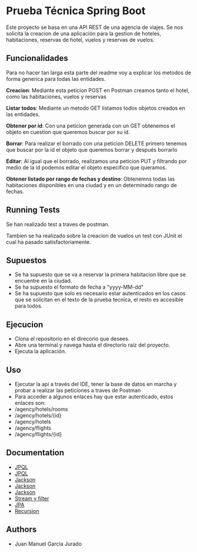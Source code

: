 
# Prueba Técnica Spring Boot
Este proyecto se basa en una API REST de una agencia de viajes.
Se nos solicita la creacion de una aplicación para la gestion de hoteles, habitaciones, reservas de hotel, vuelos y reservas de vuelos.



## Funcionalidades

Para no hacer tan larga esta parte del readme voy a explicar los metodos de forma generica para todas las entidades.

**Creacion**: Mediante esta peticion POST en Postman creamos tanto el hotel, como las habitaciones, vuelos y reservas

**Listar todos**: Mediante un metodo GET listamos todos objetos creados en las entidades.

**Obtener por id**: Con una peticion generada con un GET obtenemos el objeto en cuestion que queremos buscar por su id.

**Borrar**: Para realizar el borrado con una peticion DELETE primero tenemos que buscar por la id el objeto que queremos borrar y después borrarlo

**Editar**: Al igual que el borrado, realizamos una peticion PUT y filtrando por medio de la id podemos editar el objeto especifico que queramos.

**Obtener listado por rango de fechas y destino**: Obtenemns todas las habitaciones disponibles en una ciudad y en un determinado rango de fechas.




## Running Tests

Se han realizado test a traves de postman.

Tambien se ha realizado sobre la creacion de vuelos un test con JUnit el cual ha pasado satisfactoriamente.


## Supuestos
- Se ha supuesto que se va a reservar la primera habitacion libre que se encuentre en la ciudad.
- Se ha supuesto el formato de fecha a "yyyy-MM-dd"
- Se ha supuesto que solo es necesario estar autenticados en los casos que se solicitan en el texto de la prueba tecnica, el resto es accesible para todos.






## Ejecucion

- Clona el repositorio en el direcorio que desees.
- Abre una terminal y navega hasta el directorio raíz del proyecto.
- Ejecuta la aplicación.
## Uso

- Ejecutar la api a través del IDE, tener la base de datos en marcha y probar a realizar las peticiones a traves de Postman
- Para acceder a algunos enlaces hay que estar autenticado, estos enlaces son:
- /agency/hotels/rooms
- /agency/hotels/{id}
- /agency/hotels
- /agency/flights
- /agency/flights/{id}
## Documentation

- [JPQL](https://www.tutorialspoint.com/es/jpa/jpa_jpql.htm)
- [JPQL](https://javaespanol.blogspot.com/2015/12/introduccion-jpa-parte-iii-lenguaje-jpql.html)
- [Jackson](https://www.tutorialspoint.com/jackson_annotations/jackson_annotations_jsonidentityinfo.htm)
- [Jackson](https://www.tutorialspoint.com/jackson_annotations/jackson_annotations_jsonmanagedreference.htm)
- [Jackson](https://www.tutorialspoint.com/jackson_annotations/jackson_annotations_jsonbackreference.htm)
- [Stream y filter](https://codingfactsblog.wordpress.com/2017/08/01/jugando-con-streams-y-predicates-en-java/)
- [JPA](https://github.com/juanmacintas/tallerJPASpringData)
- [Recursion](https://www.youtube.com/watch?v=GaCBrMvgY2A)

## Authors

- Juan Manuel Garcia Jurado


